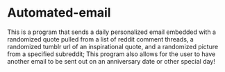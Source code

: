 # Automated-email
This is a program that sends a daily personalized email embedded with a randomized quote pulled from a list of reddit comment threads, a randomized tumblr url of an inspirational quote, and a randomized picture from a specified subreddit; This program also allows for the user to have another email to be sent out on an anniversary date or other special day!
